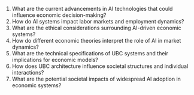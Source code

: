 1. What are the current advancements in AI technologies that could influence economic decision-making?
2. How do AI systems impact labor markets and employment dynamics?
3. What are the ethical considerations surrounding AI-driven economic systems?
4. How do different economic theories interpret the role of AI in market dynamics?
5. What are the technical specifications of UBC systems and their implications for economic models?
6. How does UBC architecture influence societal structures and individual interactions?
5. What are the potential societal impacts of widespread AI adoption in economic systems?
